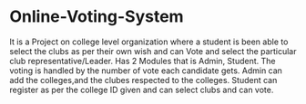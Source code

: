 # Online-Voting-System
It is a Project on college level organization where a student is been able to select the clubs as per their own wish and can Vote and select the particular club representative/Leader.
Has 2 Modules that is Admin, Student.
The voting is handled by the number of vote each candidate gets.
Admin can add the colleges,and the clubes respected to the colleges.
Student can register as per the college ID given and can select clubs and can vote.
